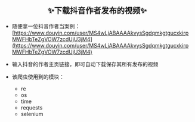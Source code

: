 ## <center>✨下载抖音作者发布的视频✨</center>
 - 随便拿一位抖音作者当案例：[https://www.douyin.com/user/MS4wLjABAAAAkvysSgdqmkgtgucxkirpMWFHbTeZgVOW7zcdUjU3jM4](https://www.douyin.com/user/MS4wLjABAAAAkvysSgdqmkgtgucxkirpMWFHbTeZgVOW7zcdUjU3jM4)

 - 输入抖音的作者主页链接，即可自动下载保存其所有发布的视频

 - 该爬虫使用到的模块：
	 - re
	 - os
	 - time
	 - requests
	 - selenium
